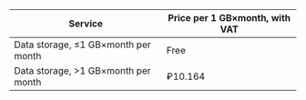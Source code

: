 | Service | Price per 1 GB×month, with VAT |
| --- | --- |
| Data storage, &le;1 GB×month per month | Free |
| Data storage, >1 GB×month per month | ₽10.164 |